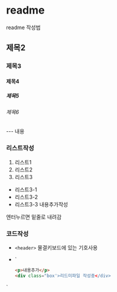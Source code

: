 # readme
readme 작성법
## 제목2
### 제목3
#### 제목4
##### 제목5
###### 제목6
--- 내용
### 리스트작성
1. 리스트1
2. 리스트2
3. 리스트3
- 리스트3-1
- 리스트3-2
- 리스트3-3
내용추가작성

엔터누르면 밑줄로 내려감

### 코드작성
- `<header>`
물결키보드에 있는 기호사용

- `<div>
  ```html
  <p>내용추가</p>
  <div class="box'>리드미파일 작성중</div>
  ```
</div>`
